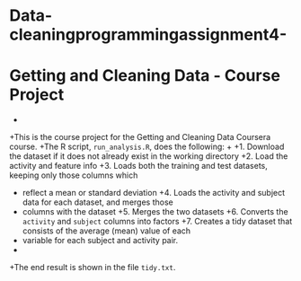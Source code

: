 # Data-cleaningprogrammingassignment4-

# Getting and Cleaning Data - Course Project
+
+This is the course project for the Getting and Cleaning Data Coursera course.
+The R script, `run_analysis.R`, does the following:
+
+1. Download the dataset if it does not already exist in the working directory
+2. Load the activity and feature info
+3. Loads both the training and test datasets, keeping only those columns which
+   reflect a mean or standard deviation
+4. Loads the activity and subject data for each dataset, and merges those
+   columns with the dataset
+5. Merges the two datasets
+6. Converts the `activity` and `subject` columns into factors
+7. Creates a tidy dataset that consists of the average (mean) value of each
+   variable for each subject and activity pair.
+
+The end result is shown in the file `tidy.txt`.
